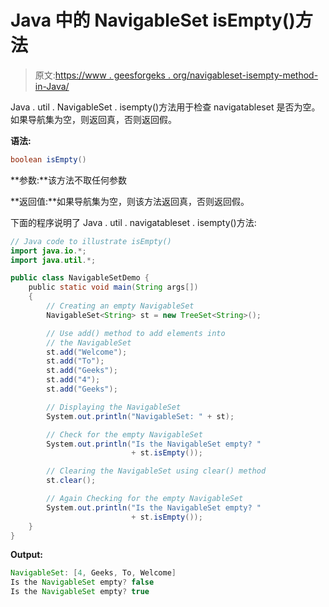 # Java 中的 NavigableSet isEmpty()方法

> 原文:[https://www . geesforgeks . org/navigableset-isempty-method-in-Java/](https://www.geeksforgeeks.org/navigableset-isempty-method-in-java/)

Java . util . NavigableSet . isempty()方法用于检查 navigatableset 是否为空。如果导航集为空，则返回真，否则返回假。

**语法:**

```java
boolean isEmpty()
```

**参数:**该方法不取任何参数

**返回值:**如果导航集为空，则该方法返回真，否则返回假。

下面的程序说明了 Java . util . navigatableset . isempty()方法:

```java
// Java code to illustrate isEmpty()
import java.io.*;
import java.util.*;

public class NavigableSetDemo {
    public static void main(String args[])
    {
        // Creating an empty NavigableSet
        NavigableSet<String> st = new TreeSet<String>();

        // Use add() method to add elements into
        // the NavigableSet
        st.add("Welcome");
        st.add("To");
        st.add("Geeks");
        st.add("4");
        st.add("Geeks");

        // Displaying the NavigableSet
        System.out.println("NavigableSet: " + st);

        // Check for the empty NavigableSet
        System.out.println("Is the NavigableSet empty? "
                           + st.isEmpty());

        // Clearing the NavigableSet using clear() method
        st.clear();

        // Again Checking for the empty NavigableSet
        System.out.println("Is the NavigableSet empty? "
                           + st.isEmpty());
    }
}
```

**Output:**

```java
NavigableSet: [4, Geeks, To, Welcome]
Is the NavigableSet empty? false
Is the NavigableSet empty? true

```